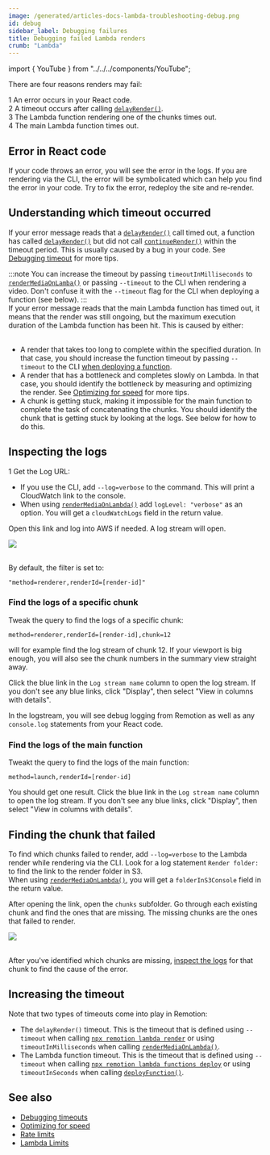 ```yaml
---
image: /generated/articles-docs-lambda-troubleshooting-debug.png
id: debug
sidebar_label: Debugging failures
title: Debugging failed Lambda renders
crumb: "Lambda"
---
```


import { YouTube } from "../../../components/YouTube";

<YouTube
  minutes={11}
  href="https://youtu.be/pwVEzTQ6VYE"
  thumb="https://i9.ytimg.com/vi_webp/pwVEzTQ6VYE/mqdefault.webp?v=64dfa1e7&sqp=CPDmgqcG&rs=AOn4CLAhQUS_GB01FWMe4ITdAR8eQ5brDg"
  title="How to troubleshoot and debug for Remotion Lambda"
/>

There are four reasons renders may fail:

<div><Step>1</Step> An error occurs in your React code. </div>
<div><Step>2</Step> A timeout occurs after calling <a href="/docs/delay-render"><code>delayRender()</code></a>.</div>
<div><Step>3</Step> The Lambda function rendering one of the chunks times out.</div>
<div><Step>4</Step> The main Lambda function times out. </div>

## Error in React code

If your code throws an error, you will see the error in the logs. If you are rendering via the CLI, the error will be symbolicated which can help you find the error in your code.
Try to fix the error, redeploy the site and re-render.

## Understanding which timeout occurred

If your error message reads that a [`delayRender()`](/docs/delay-render) call timed out, a function has called [`delayRender()`](/docs/delay-render) but did not call [`continueRender()`](/docs/delay-render) within the timeout period. This is usually caused by a bug in your code. See [Debugging timeout](/docs/timeout) for more tips.

:::note
You can increase the timeout by passing `timeoutInMilliseconds` to [`renderMediaOnLamba()`](/docs/lambda/rendermediaonlambda) or passing `--timeout` to the CLI when rendering a video. Don't confuse it with the `--timeout` flag for the CLI when deploying a function (see below).
:::
<br />
If your error message reads that the main Lambda function has timed out, it means that the render was still ongoing, but the maximum execution duration of the Lambda function has been hit. This is caused by either: <br/> <br/>

- A render that takes too long to complete within the specified duration. In that case, you should increase the function timeout by passing `--timeout` to the CLI [when deploying a function](/docs/lambda/cli/functions).
- A render that has a bottleneck and completes slowly on Lambda. In that case, you should identify the bottleneck by measuring and optimizing the render. See [Optimizing for speed](/docs/lambda/optimizing-speed) for more tips.
- A chunk is getting stuck, making it impossible for the main function to complete the task of concatenating the chunks. You should identify the chunk that is getting stuck by looking at the logs. See below for how to do this.

## Inspecting the logs

<Step>1</Step> Get the Log URL:

- If you use the CLI, add `--log=verbose` to the command. This will print a CloudWatch link to the console.
- When using [`renderMediaOnLambda()`](/docs/lambda/rendermediaonlambda) add `logLevel: "verbose"` as an option. You will get a `cloudWatchLogs` field in the return value.

Open this link and log into AWS if needed. A log stream will open.

<img src="/img/cloudwatch.png" /> <br/><br/>

By default, the filter is set to:

```
"method=renderer,renderId=[render-id]"
```

### Find the logs of a specific chunk

Tweak the query to find the logs of a specific chunk:

```
method=renderer,renderId=[render-id],chunk=12
```

will for example find the log stream of chunk 12. If your viewport is big enough, you will also see the chunk numbers in the summary view straight away.

Click the blue link in the `Log stream name` column to open the log stream. If you don't see any blue links, click "Display", then select "View in columns with details".

In the logstream, you will see debug logging from Remotion as well as any `console.log` statements from your React code.

### Find the logs of the main function

Tweakt the query to find the logs of the main function:

```
method=launch,renderId=[render-id]
```

You should get one result.
Click the blue link in the `Log stream name` column to open the log stream. If you don't see any blue links, click "Display", then select "View in columns with details".

## Finding the chunk that failed

To find which chunks failed to render, add `--log=verbose` to the Lambda render while rendering via the CLI. Look for a log statement `Render folder: ` to find the link to the render folder in S3.  
When using [`renderMediaOnLambda()`](/docs/lambda/rendermediaonlambda), you will get a `folderInS3Console` field in the return value.

After opening the link, open the `chunks` subfolder. Go through each existing chunk and find the ones that are missing. The missing chunks are the ones that failed to render.

<img src="/img/chunks.png" /> <br/><br/>

After you've identified which chunks are missing, [inspect the logs](#inspecting-the-logs) for that chunk to find the cause of the error.

## Increasing the timeout

Note that two types of timeouts come into play in Remotion:

- The `delayRender()` timeout. This is the timeout that is defined using `--timeout` when calling [`npx remotion lambda render`](/docs/lambda/cli/render) or using `timeoutInMilliseconds` when calling [`renderMediaOnLambda()`](/docs/lambda/rendermediaonlambda).
- The Lambda function timeout. This is the timeout that is defined using `--timeout` when calling [`npx remotion lambda functions deploy`](/docs/lambda/cli/functions) or using `timeoutInSeconds` when calling [`deployFunction()`](/docs/lambda/deployfunction).

## See also

- [Debugging timeouts](/docs/timeout)
- [Optimizing for speed](/docs/lambda/optimizing-cost)
- [Rate limits](/docs/lambda/troubleshooting/rate-limit)
- [Lambda Limits](/docs/lambda/limits)
